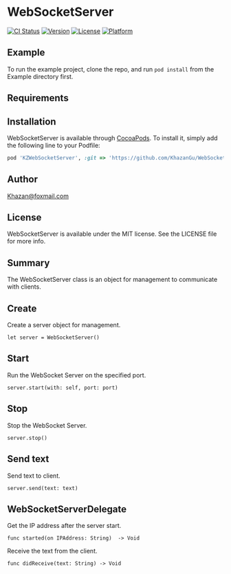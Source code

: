 # WebSocketServer

[![CI Status](https://img.shields.io/travis/Khazan@foxmail.com/WebSocketServer.svg?style=flat)](https://travis-ci.org/Khazan@foxmail.com/WebSocketServer)
[![Version](https://img.shields.io/cocoapods/v/WebSocketServer.svg?style=flat)](https://cocoapods.org/pods/WebSocketServer)
[![License](https://img.shields.io/cocoapods/l/WebSocketServer.svg?style=flat)](https://cocoapods.org/pods/WebSocketServer)
[![Platform](https://img.shields.io/cocoapods/p/WebSocketServer.svg?style=flat)](https://cocoapods.org/pods/WebSocketServer)

## Example

To run the example project, clone the repo, and run `pod install` from the Example directory first.

## Requirements

## Installation

WebSocketServer is available through [CocoaPods](https://cocoapods.org). To install
it, simply add the following line to your Podfile:


```ruby
pod 'KZWebSocketServer', :git => 'https://github.com/KhazanGu/WebSocketServer.git'
```


## Author

Khazan@foxmail.com

## License

WebSocketServer is available under the MIT license. See the LICENSE file for more info.


## Summary

The WebSocketServer class is an object for management to communicate with clients. 


## Create

Create a server object for management.

```
let server = WebSocketServer()
```

## Start

Run the WebSocket Server on the specified port.

```
server.start(with: self, port: port)
```

## Stop 

Stop the WebSocket Server.

```
server.stop()
```

## Send text

Send text to client.

```
server.send(text: text)
```


## WebSocketServerDelegate

Get the IP address after the server start.

```
func started(on IPAddress: String)  -> Void
```

Receive the text from the client.

```
func didReceive(text: String) -> Void
```
